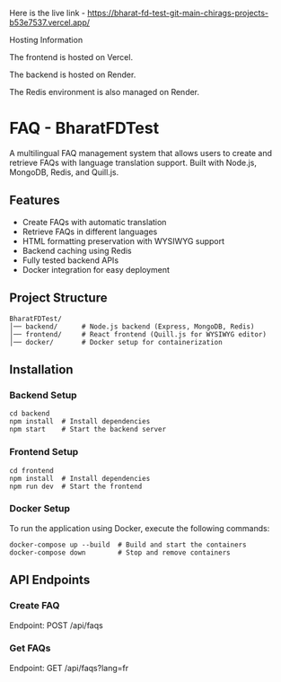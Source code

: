 Here is the live link - https://bharat-fd-test-git-main-chirags-projects-b53e7537.vercel.app/

Hosting Information

The frontend is hosted on Vercel.

The backend is hosted on Render.

The Redis environment is also managed on Render.

# FAQ - BharatFDTest

A multilingual FAQ management system that allows users to create and retrieve FAQs with language translation support. Built with Node.js, MongoDB, Redis, and Quill.js.

## Features
- Create FAQs with automatic translation
- Retrieve FAQs in different languages
- HTML formatting preservation with WYSIWYG support
- Backend caching using Redis
- Fully tested backend APIs
- Docker integration for easy deployment

## Project Structure
```
BharatFDTest/
│── backend/      # Node.js backend (Express, MongoDB, Redis)
│── frontend/     # React frontend (Quill.js for WYSIWYG editor)
│── docker/       # Docker setup for containerization
```

## Installation

### Backend Setup
```
cd backend
npm install  # Install dependencies
npm start    # Start the backend server
```

### Frontend Setup
```
cd frontend
npm install  # Install dependencies
npm run dev  # Start the frontend
```

### Docker Setup
To run the application using Docker, execute the following commands:
```
docker-compose up --build  # Build and start the containers
docker-compose down        # Stop and remove containers
```

## API Endpoints

### Create FAQ
Endpoint: POST /api/faqs

### Get FAQs
Endpoint: GET /api/faqs?lang=fr

